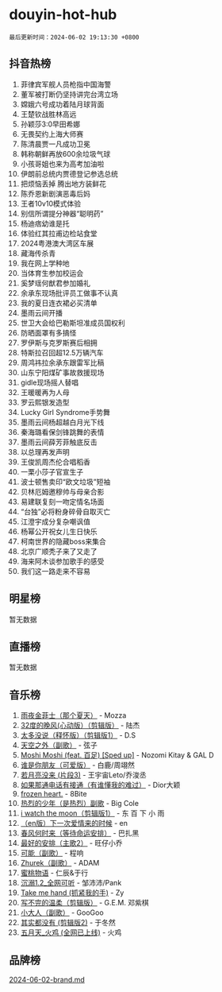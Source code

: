 # douyin-hot-hub

`最后更新时间：2024-06-02 19:13:30 +0800`

## 抖音热榜

1. 菲律宾军舰人员枪指中国海警
1. 董军被打断仍坚持讲完台湾立场
1. 嫦娥六号成功着陆月球背面
1. 王楚钦战胜林高远
1. 孙颖莎3:0早田希娜
1. 无畏契约上海大师赛
1. 陈清晨贾一凡成功卫冕
1. 韩称朝鲜再放600余垃圾气球
1. 小孩哥姐也来为高考加油啦
1. 伊朗前总统内贾德登记参选总统
1. 把烦恼丢掉 腾出地方装鲜花
1. 陈乔恩新剧演恶毒后妈
1. 王者10v10模式体验
1. 别信所谓提分神器“聪明药”
1. 杨迪痞幼谁是托
1. 体验红其拉甫边检站食堂
1. 2024粤港澳大湾区车展
1. 藏海传杀青
1. 我在网上学种地
1. 当体育生参加校运会
1. 奚梦瑶何猷君参加婚礼
1. 余承东现场批评员工做事不认真
1. 我的夏日连衣裙必买清单
1. 墨雨云间开播
1. 世卫大会给巴勒斯坦准成员国权利
1. 防晒面罩有多搞怪
1. 罗伊斯与克罗斯赛后相拥
1. 特斯拉召回超12.5万辆汽车
1. 周鸿祎拉余承东跟雷军比稿
1. 山东宁阳煤矿事故救援现场
1. gidle现场摇人替唱
1. 王暖暖再为人母
1. 罗云熙银发造型
1. Lucky Girl Syndrome手势舞
1. 墨雨云间杨超越白月光下线
1. 秦海璐看保剑锋跳舞的表情
1. 墨雨云间薛芳菲触底反击
1. 以总理再发声明
1. 王俊凯周杰伦合唱稻香
1. 一栗小莎子官宣生子
1. 波士顿售卖印“欧文垃圾”短袖
1. 贝林厄姆邀穆帅与母亲合影
1. 易建联复刻一吻定情名场面
1. “台独”必将粉身碎骨自取灭亡
1. 江澄宇成分复杂嘲讽值
1. 杨幂公开祝女儿生日快乐
1. 柯南世界的隐藏boss来集合
1. 北京广顺秃子来了又走了
1. 海来阿木谈参加歌手的感受
1. 我们这一路走来不容易

## 明星榜

暂无数据

## 直播榜

暂无数据

## 音乐榜

1. [雨夜金菲士（那个夏天）](https://sf3-cdn-tos.douyinstatic.com/obj/tos-cn-ve-2774/osPmPLDWQBBE2Z6bftCgYwkFaF4pEYEneXaZQs) - Mozza
1. [32度的晚风(心动版）（剪辑版）](https://sf3-cdn-tos.douyinstatic.com/obj/tos-cn-ve-2774/owNyabsyWdzUulxhoJfK8IBXgp0UMQAHpvGh2B) - 陆杰
1. [太多没说（释怀版）（剪辑版1）](https://sf3-cdn-tos.douyinstatic.com/obj/tos-cn-ve-2774/oEbKIiDC0BA8CJOQHYA6aeCVYeHgckHdntZSDj) - D.S
1. [天空之外（副歌）](https://sf5-hl-cdn-tos.douyinstatic.com/obj/tos-cn-ve-2774/oAYn0BTp8jS8iSyZSHMUWAikyvAWI1c7aiJTr) - 弦子
1. [Moshi Moshi (feat. 百足) [Sped up]](https://sf3-cdn-tos.douyinstatic.com/obj/tos-cn-ve-2774/ocCPFQcXJLeroaIdQLIGAoeeYM3OAUYGDguHXz) - Nozomi Kitay & GAL D
1. [谁是你朋友（可爱版）](https://sf3-cdn-tos.douyinstatic.com/obj/tos-cn-ve-2774/owKjggBwGZexYCjVAIeEFURf1LJTjMDaK6AzKN) - 白鹿/周翊然
1. [若月亮没来 (片段3)](https://sf5-hl-cdn-tos.douyinstatic.com/obj/tos-cn-ve-2774/okfyEUsGW1B1ovJi5JiN9IjvAT2lMwA054GoEB) - 王宇宙Leto/乔浚丞
1. [如果那通电话有接通（有谁懂我的难过）](https://sf5-hl-cdn-tos.douyinstatic.com/obj/tos-cn-ve-2774/ocJeJKhUhAJG8EYZiEFfGFAPkD3beMQ5mwDv1e) - Dior大颖
1. [frozen heart.](https://sf3-cdn-tos.douyinstatic.com/obj/tos-cn-ve-2774/oIIWJfyjIACZA9zQMtnJ6hQQhFC4vhCupoRBsO) - 8Bite
1. [热烈的少年（是热烈）副歌](https://sf5-hl-cdn-tos.douyinstatic.com/obj/tos-cn-ve-2774/owVNI0CLDAUMtSz6TEYvfFBFL4UDFFhLfgK8fa) - Big Cole
1. [i watch the moon（剪辑版1）](https://sf5-hl-cdn-tos.douyinstatic.com/obj/tos-cn-ve-2774/o0I9mSChzHZANMJIEBfkCQzzg6N5WAcVtqft9P) - 东 百 下 小 雨
1. [（en版）下一次爱情来的时候](https://sf6-cdn-tos.douyinstatic.com/obj/tos-cn-ve-2774/owZIscFWHUMFAbrAisiax4ioKVNAKH9jYvbBk) - en
1. [春风何时来（等待命运安排）](https://sf5-hl-cdn-tos.douyinstatic.com/obj/tos-cn-ve-2774/oICBNbD3gelMfB4WgiD1KI2jQtXZE2FgHLwtsl) - 巴扎黑
1. [最好的安排（主歌2）](https://sf5-hl-cdn-tos.douyinstatic.com/obj/tos-cn-ve-2774/oMMZX1DuHpMwgoDztBmZswgQnbCeeANZxBHkFY) - 旺仔小乔
1. [可能（副歌）](https://sf3-cdn-tos.douyinstatic.com/obj/tos-cn-ve-2774/cde1731888894259b333569393c2fb51) - 程响
1. [Zhurek（副歌）](https://sf5-hl-cdn-tos.douyinstatic.com/obj/tos-cn-ve-2774/ooQm8FBZQDlf0btEYgVpCcSCQfrdJGBEKZYBGS) - ADAM
1. [蜜桃物语](https://sf5-hl-cdn-tos.douyinstatic.com/obj/tos-cn-ve-2774/oIhOSCZtIACtYU4XQkngiW9kCBfVD1Fz9IYeqL) - 仁辰&于行
1. [沉溺1.2_全网可听](https://sf5-hl-cdn-tos.douyinstatic.com/obj/tos-cn-ve-2774/ok2QoiBqsWAX9McZmWiI9gAB0EzwD4Xj6yfmtH) - 邹沛沛/Pank
1. [Take me hand (抓紧我的手)](https://sf5-hl-cdn-tos.douyinstatic.com/obj/tos-cn-ve-2774/os8GB2fDQQmJZTmtomg0gHX5fBACiEgcFgEKYg) - Zy
1. [写不完的温柔（剪辑版）](https://sf5-hl-cdn-tos.douyinstatic.com/obj/tos-cn-ve-2774/oYBzzZQJ233GfwkemJJffAIWgeIYrjZfWhHTcG) - G.E.M. 邓紫棋
1. [小大人（副歌）](https://sf3-cdn-tos.douyinstatic.com/obj/tos-cn-ve-2774/oIhaDwehWhLFsVIG7QIICLLazDNGJAGg5geeb4) - GooGoo
1. [其实都没有 (剪辑版2)](https://sf5-hl-cdn-tos.douyinstatic.com/obj/tos-cn-ve-2774/oEBNQenHZtBhxYjGgUDQk0BCHTigQafgFlbQ7k) - 于冬然
1. [五月天_火鸡 (全网已上线)](https://sf27-cdn-tos.douyinstatic.com/obj/tos-cn-ve-2774/oEtOMSQZstjlJ4nfBEgeqN29IbWjkmDBrFtF2C) - 火鸡

## 品牌榜

[2024-06-02-brand.md](2024-06-02-brand.md)
